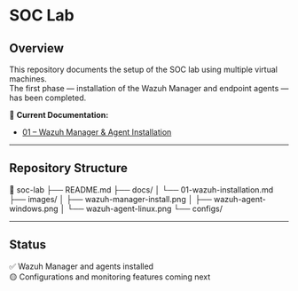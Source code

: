 # SOC Lab


## Overview
This repository documents the setup of the SOC lab using multiple virtual machines.  
The first phase — installation of the Wazuh Manager and endpoint agents — has been completed.


📄 **Current Documentation:**  
- [01 – Wazuh Manager & Agent Installation](docs/01-wazuh-installation.md)

---

## Repository Structure

📂 soc-lab
├── README.md
├── docs/
│ └── 01-wazuh-installation.md
├── images/
│ ├── wazuh-manager-install.png
│ ├── wazuh-agent-windows.png
│ └── wazuh-agent-linux.png
└── configs/


---

## Status
✅ Wazuh Manager and agents installed  
🟡 Configurations and monitoring features coming next